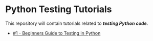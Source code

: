 # Python Testing Tutorials

This repository will contain tutorials related to **_testing Python code_**.

- [#1 - Beginners Guide to Testing in Python](https://www.liamgower.com/main-blog/python-testing-tutorial-for-beginners-1)